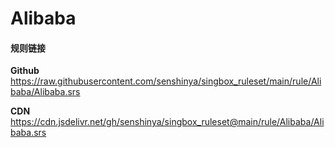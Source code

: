 # Alibaba

#### 规则链接

**Github**
https://raw.githubusercontent.com/senshinya/singbox_ruleset/main/rule/Alibaba/Alibaba.srs

**CDN**
https://cdn.jsdelivr.net/gh/senshinya/singbox_ruleset@main/rule/Alibaba/Alibaba.srs